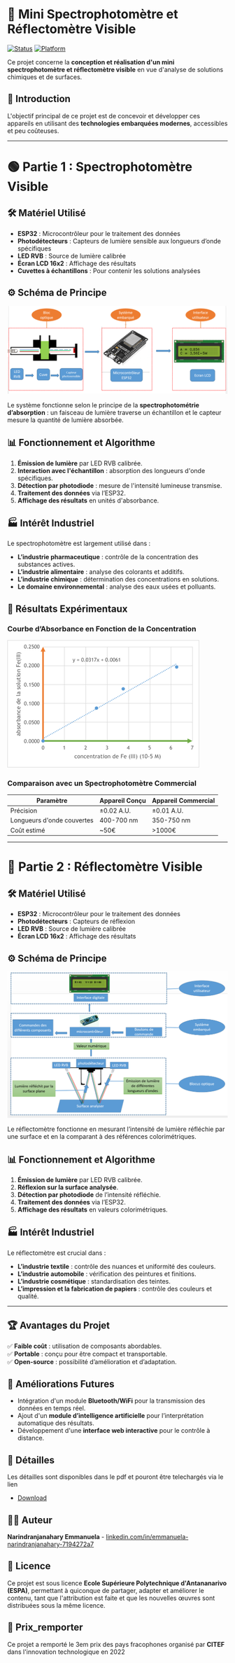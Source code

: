 # 📡 Mini Spectrophotomètre et Réflectomètre Visible

[![Status](https://img.shields.io/badge/status-active-brightgreen.svg)]()
[![Platform](https://img.shields.io/badge/platform-ESP32-blue.svg)]()

Ce projet concerne la **conception et réalisation d'un mini spectrophotomètre et réflectomètre visible** en vue d'analyse de solutions chimiques et de surfaces.

## 📜 Introduction
L'objectif principal de ce projet est de concevoir et développer ces appareils en utilisant des **technologies embarquées modernes**, accessibles et peu coûteuses.

---

# 🟢 Partie 1 : Spectrophotomètre Visible

## 🛠️ Matériel Utilisé
- **ESP32** : Microcontrôleur pour le traitement des données
- **Photodétecteurs** : Capteurs de lumière sensible aux longueurs d’onde spécifiques
- **LED RVB** : Source de lumière calibrée
- **Écran LCD 16x2** : Affichage des résultats
- **Cuvettes à échantillons** : Pour contenir les solutions analysées

## ⚙️ Schéma de Principe
![Schéma](./images/spectro_principe.png)

Le système fonctionne selon le principe de la **spectrophotométrie d’absorption** : un faisceau de lumière traverse un échantillon et le capteur mesure la quantité de lumière absorbée.

## 📊 Fonctionnement et Algorithme
1. **Émission de lumière** par LED RVB calibrée.
2. **Interaction avec l'échantillon** : absorption des longueurs d'onde spécifiques.
3. **Détection par photodiode** : mesure de l'intensité lumineuse transmise.
4. **Traitement des données** via l’ESP32.
5. **Affichage des résultats** en unités d'absorbance.

## 🏭 Intérêt Industriel
Le spectrophotomètre est largement utilisé dans :
- **L’industrie pharmaceutique** : contrôle de la concentration des substances actives.
- **L’industrie alimentaire** : analyse des colorants et additifs.
- **L’industrie chimique** : détermination des concentrations en solutions.
- **Le domaine environnemental** : analyse des eaux usées et polluants.

## 🔬 Résultats Expérimentaux
### Courbe d’Absorbance en Fonction de la Concentration
![Graphique](./images/Picture5.png)

### Comparaison avec un Spectrophotomètre Commercial
| Paramètre | Appareil Conçu | Appareil Commercial |
|-----------|---------------|---------------------|
| Précision | ±0.02 A.U. | ±0.01 A.U. |
| Longueurs d'onde couvertes | 400-700 nm | 350-750 nm |
| Coût estimé | ~50€ | >1000€ |

---

# 🔵 Partie 2 : Réflectomètre Visible

## 🛠️ Matériel Utilisé
- **ESP32** : Microcontrôleur pour le traitement des données
- **Photodétecteurs** : Capteurs de réflexion
- **LED RVB** : Source de lumière calibrée
- **Écran LCD 16x2** : Affichage des résultats

## ⚙️ Schéma de Principe
![Schéma](./images/reflecto_principe.png)

Le réflectomètre fonctionne en mesurant l’intensité de lumière réfléchie par une surface et en la comparant à des références colorimétriques.

## 📊 Fonctionnement et Algorithme
1. **Émission de lumière** par LED RVB calibrée.
2. **Réflexion sur la surface analysée**.
3. **Détection par photodiode** de l’intensité réfléchie.
4. **Traitement des données** via l’ESP32.
5. **Affichage des résultats** en valeurs colorimétriques.

## 🏭 Intérêt Industriel
Le réflectomètre est crucial dans :
- **L’industrie textile** : contrôle des nuances et uniformité des couleurs.
- **L’industrie automobile** : vérification des peintures et finitions.
- **L’industrie cosmétique** : standardisation des teintes.
- **L’impression et la fabrication de papiers** : contrôle des couleurs et qualité.
---

## 🏆 Avantages du Projet
✅ **Faible coût** : utilisation de composants abordables.<br>
✅ **Portable** : conçu pour être compact et transportable.<br>
✅ **Open-source** : possibilité d’amélioration et d’adaptation.<br>

## 📌 Améliorations Futures
- Intégration d'un module **Bluetooth/WiFi** pour la transmission des données en temps réel.
- Ajout d'un **module d’intelligence artificielle** pour l’interprétation automatique des résultats.
- Développement d'une **interface web interactive** pour le contrôle à distance.

## 📝 Détailles
Les détailles sont disponibles dans le pdf et pouront être telechargés via le lien 
- [Download](./pfd/spectro_&_reflecto.pdf)

## 🧑‍🔬 Auteur
**Narindranjanahary Emmanuela** - [linkedin.com/in/emmanuela-narindranjanahary-7194272a7](www.linkedin.com/in/emmanuela-narindranjanahary-7194272a7)

## 🚀 Licence
Ce projet est sous licence **Ecole Supérieure Polytechnique d'Antananarivo (ESPA)**, permettant à quiconque de partager, adapter et améliorer le contenu, tant que l'attribution est faite et que les nouvelles œuvres sont distribuées sous la même licence.
## 🚀 Prix_remporter 
Ce projet a remporté le 3em prix des pays fracophones organisé par **CITEF** dans l'innovation technologique en 2022
